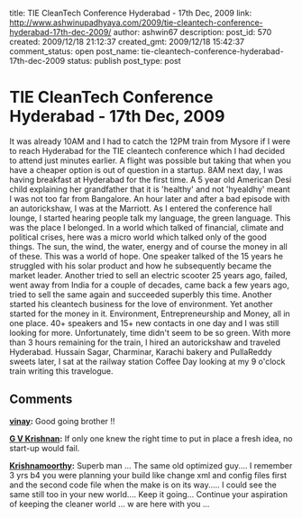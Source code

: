 title: TIE CleanTech Conference Hyderabad - 17th Dec, 2009
link: http://www.ashwinupadhyaya.com/2009/tie-cleantech-conference-hyderabad-17th-dec-2009/
author: ashwin67
description: 
post_id: 570
created: 2009/12/18 21:12:37
created_gmt: 2009/12/18 15:42:37
comment_status: open
post_name: tie-cleantech-conference-hyderabad-17th-dec-2009
status: publish
post_type: post

# TIE CleanTech Conference Hyderabad - 17th Dec, 2009

It was already 10AM and I had to catch the 12PM train from Mysore if I were to reach Hyderabad for the TIE cleantech conference which I had decided to attend just minutes earlier. A flight was possible but taking that when you have a cheaper option is out of question in a startup. 8AM next day, I was having breakfast at Hyderabad for the first time. A 5 year old American Desi child explaining her grandfather that it is 'healthy' and not 'hyealdhy' meant I was not too far from Bangalore. An hour later and after a bad episode with an autorickshaw, I was at the Marriott. As I entered the conference hall lounge, I started hearing people talk my language, the green language. This was the place I belonged. In a world which talked of financial, climate and political crises, here was a micro world which talked only of the good things. The sun, the wind, the water, energy and of course the money in all of these. This was a world of hope. One speaker talked of the 15 years he struggled with his solar product and how he subsequently became the market leader. Another tried to sell an electric scooter 25 years ago, failed, went away from India for a couple of decades, came back a few years ago, tried to sell the same again and succeeded superbly this time. Another started his cleantech business for the love of environment. Yet another started for the money in it. Environment, Entrepreneurship and Money, all in one place. 40+ speakers and 15+ new contacts in one day and I was still looking for more. Unfortunately, time didn't seem to be so green. With more than 3 hours remaining for the train, I hired an autorickshaw and traveled Hyderabad. Hussain Sagar, Charminar, Karachi bakery and PullaReddy sweets later, I sat at the railway station Coffee Day looking at my 9 o'clock train writing this travelogue.

## Comments

**[vinay](#105 "2009-12-18 23:24:48"):** Good going brother !!

**[G V Krishnan](#106 "2009-12-19 10:38:57"):** If only one knew the right time to put in place a fresh idea, no start-up would fail.

**[Krishnamoorthy](#107 "2009-12-19 21:27:49"):** Superb man ... The same old optimized guy.... I remember 3 yrs b4 you were planning your build like change xml and config files first and the second code file when the make is on its way..... I could see the same still too in your new world.... Keep it going... Continue your aspiration of keeping the cleaner world ... w are here with you ...

